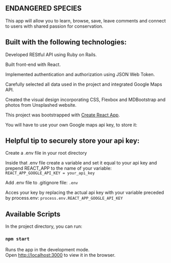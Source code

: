 ## ENDANGERED SPECIES

This app will allow you to learn, browse, save, leave comments and connect to users with shared passion for conservation.

## Built with the following technologies:

Developed REStful API using Ruby on Rails.

Built front-end with React.

Implemented authentication and authorization using JSON Web Token.

Carefully selected all data used in the project and integrated Google Maps API.

Created the visual design incorporating CSS, Flexbox and MDBootstrap and photos from Unsplashed website.

This project was bootstrapped with [Create React App](https://github.com/facebook/create-react-app).

You will have to use your own Google maps api key, to store it:

## Helpful tip to securely store your api key:

  Create a .env file in your root directory
  
  Inside that .env file create a variable and set it equal to your api key and prepend REACT_APP to the name of your variable:
    ``` REACT_APP_GOOGLE_API_KEY = your_api_key ```
    
  Add .env file to .gitignore file:
    ``` .env ```
    
  Acces your key by replacing the actual api key with your variable preceded by process.env:
    ``` process.env.REACT_APP_GOOGLE_API_KEY ```
  

## Available Scripts

In the project directory, you can run:

### `npm start`

Runs the app in the development mode.<br>
Open [http://localhost:3000](http://localhost:3000) to view it in the browser.


